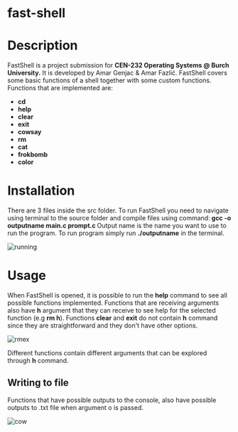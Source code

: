 # fast-shell
# Description
<p>FastShell is a project submission for <strong>CEN-232 Operating Systems @ Burch University.</strong> It is developed by Amar Genjac & Amar Fazlić. FastShell covers some basic functions of a shell together with some custom functions. 
Functions that are implemented are: </p> 
<ul>
  <strong>
   <li>cd
     <li>help
      <li>clear
        <li>exit
          <li>cowsay
            <li>rm
              <li>cat
                <li>frokbomb
                  <li>color
</ul></strong>

# Installation
<p>There are 3 files inside the src folder.  To run FastShell you need to navigate using terminal to the source folder and compile files using command:<strong> gcc -o outputname main.c prompt.c </strong>
Output name is the name you want to use to run the program. To run program simply run <strong>./outputname</strong> in the terminal.</p>


![running](https://user-images.githubusercontent.com/76213933/166460951-c1397c70-daeb-41bb-9b68-718faa899379.png)



# Usage
When FastShell is opened, it is possible to run the <strong>help</strong> command to see all possible functions implemented. Functions that are receiving arguments also have <strong>h</strong> argument that they can receive to see help for the selected function (e.g <strong>rm h</strong>). Functions <strong>clear</strong> and <strong>exit</strong> do not contain <strong>h</strong> command since they are straightforward and they don't have other options.


![rmex](https://user-images.githubusercontent.com/76213933/166460936-a8f0ea10-7bd2-4c48-be3b-d4d2e5054ee4.png)



Different functions contain different arguments that can be explored through <strong>h</strong> command.
## Writing to file
Functions that have possible outputs to the console, also have possible outputs to .txt file when argument o is passed.

![cow](https://user-images.githubusercontent.com/76213933/166468008-a8c6260b-435d-439f-9cdd-e2ce52e2503c.png)

